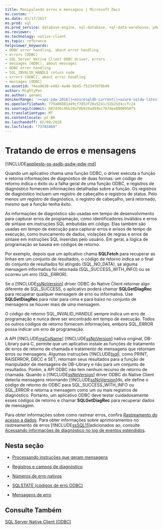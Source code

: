 ```yaml
---
title: Manipulando erros e mensagens | Microsoft Docs
ms.custom: ''
ms.date: 03/17/2017
ms.prod: sql
ms.prod_service: database-engine, sql-database, sql-data-warehouse, pdw
ms.reviewer: ''
ms.technology: native-client
ms.topic: reference
helpviewer_keywords:
- ODBC error handling, about error handling
- errors [ODBC]
- SQL Server Native Client ODBC driver, errors
- messages [ODBC], about messages
- ODBC error handling
- SQL_INVALID_HANDLE return code
- errors [ODBC], about error handling
- messages [ODBC]
ms.assetid: 74ea9630-e482-4a46-bb45-f5234f079b48
author: MightyPen
ms.author: genemi
monikerRange: '>=aps-pdw-2016||=azuresqldb-current||=azure-sqldw-latest||>=sql-server-2016||=sqlallproducts-allversions||>=sql-server-linux-2017||=azuresqldb-mi-current'
ms.openlocfilehash: 779a06881d49cf7853f20a5241c52b25d4ccfc24
ms.sourcegitcommit: b87d36c46b39af8b929ad94ec707dee8800950f5
ms.translationtype: MT
ms.contentlocale: pt-BR
ms.lasthandoff: 02/08/2020
ms.locfileid: "73783469"
---
```

# <a name="handling-errors-and-messages"></a>Tratando de erros e mensagens
[!INCLUDE[appliesto-ss-asdb-asdw-pdw-md](../../includes/appliesto-ss-asdb-asdw-pdw-md.md)]

  Quando um aplicativo chama uma função ODBC, o driver executa a função e retorna informações de diagnóstico de duas formas: um código de retorno indica o êxito ou a falha geral de uma função ODBC, e registros de diagnóstico fornecem informações detalhadas sobre a função. Os registros de diagnóstico incluem um registro de cabeçalho e registros de status. Pelo menos um registro de diagnóstico, o registro de cabeçalho, será retornado, mesmo que a função tenha êxito.  
  
 As informações de diagnóstico são usadas em tempo de desenvolvimento para capturar erros de programação, como identificadores inválidos e erros de sintaxe em instruções SQL embutidas em código. Elas também são usadas em tempo de execução para capturar erros e avisos de tempo de execução, como truncamento de dados, violações de regras e erros de sintaxe em instruções SQL inseridas pelo usuário. Em geral, a lógica de programação se baseia em códigos de retorno.  
  
 Por exemplo, depois que um aplicativo chama **SQLFetch** para recuperar as linhas em um conjunto de resultados, o código de retorno indica se o final do conjunto de resultados foi atingido (SQL_NO_DATA), se alguma mensagem informativa foi retornada (SQL_SUCCESS_WITH_INFO) ou se ocorreu um erro (SQL_ERROR).  
  
 Se o [!INCLUDE[ssNoVersion](../../includes/ssnoversion-md.md)] driver ODBC do Native Client retornar algo diferente de SQL_SUCCESS, o aplicativo poderá chamar **SQLGetDiagRec** para recuperar qualquer mensagem de erro ou informativa. Use **SQLGetDiagRec** para rolar para cima e para baixo no conjunto de mensagens se houver mais de uma mensagem.  
  
 O código de retorno SQL_INVALID_HANDLE sempre indica um erro de programação e nunca deve ser encontrado em tempo de execução. Todos os outros códigos de retorno fornecem informações, embora SQL_ERROR possa indicar um erro de programação.  
  
 A API [!INCLUDE[msCoName](../../includes/msconame-md.md)] [!INCLUDE[ssNoVersion](../../includes/ssnoversion-md.md)] nativa original, DB-Library para C, permite que um aplicativo instale as funções de tratamento de erros de retorno de chamada e tratamento de mensagens que retornam erros ou mensagens. Algumas instruções [!INCLUDE[tsql](../../includes/tsql-md.md)], como PRINT, RAISERROR, DBCC e SET, retornam seus resultados para a função de manipulador de mensagens de DB-Library e não para um conjunto de resultados. Porém, a API ODBC não tem nenhum recurso de retorno de chamada. Quando o [!INCLUDE[ssNoVersion](../../includes/ssnoversion-md.md)] driver ODBC do Native Client detecta mensagens retornando [!INCLUDE[ssNoVersion](../../includes/ssnoversion-md.md)]do, ele define o código de retorno do ODBC para SQL_SUCCESS_WITH_INFO ou SQL_ERROR e retorna a mensagem como um ou mais registros de diagnóstico. Portanto, um aplicativo ODBC deve testar cuidadosamente esses códigos de retorno e chamar **SQLGetDiagRec** para recuperar dados de mensagem.  
  
 Para obter informações sobre como rastrear erros, confira [Rastreamento do acesso a dados](https://go.microsoft.com/fwlink/?LinkId=125805). Para obter informações sobre aprimoramentos no rastreamento de erros [!INCLUDE[ssSQL11](../../includes/sssql11-md.md)]adicionados ao, consulte [Acessando informações de diagnóstico no log de eventos estendidos](../../relational-databases/native-client/features/accessing-diagnostic-information-in-the-extended-events-log.md).  
  
## <a name="in-this-section"></a>Nesta seção  
  
-   [Processando instruções que geram mensagens](../../relational-databases/native-client-odbc-error-messages/processing-statements-that-generate-messages.md)  
  
-   [Registros e campos de diagnóstico](../../relational-databases/native-client-odbc-error-messages/diagnostic-records-and-fields.md)  
  
-   [Números de erro nativos](../../relational-databases/native-client-odbc-error-messages/native-error-numbers.md)  
  
-   [SQLSTATE &#40;códigos de erro ODBC&#41;](../../relational-databases/native-client-odbc-error-messages/sqlstate-odbc-error-codes.md)  
  
-   [Mensagens de erro](../../relational-databases/native-client-odbc-error-messages/error-messages.md)  
  
## <a name="see-also"></a>Consulte Também  
 [SQL Server Native Client &#40;ODBC&#41;](../../relational-databases/native-client/odbc/sql-server-native-client-odbc.md)  
  
  

